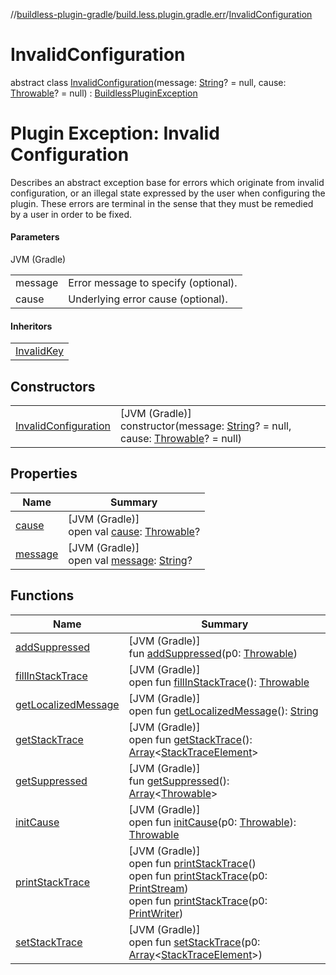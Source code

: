 //[buildless-plugin-gradle](../../../index.md)/[build.less.plugin.gradle.err](../index.md)/[InvalidConfiguration](index.md)

# InvalidConfiguration

abstract class [InvalidConfiguration](index.md)(message: [String](https://kotlinlang.org/api/latest/jvm/stdlib/kotlin/-string/index.html)? = null, cause: [Throwable](https://kotlinlang.org/api/latest/jvm/stdlib/kotlin/-throwable/index.html)? = null) : [BuildlessPluginException](../-buildless-plugin-exception/index.md)

# Plugin Exception: Invalid Configuration

Describes an abstract exception base for errors which originate from invalid configuration, or an illegal state expressed by the user when configuring the plugin. These errors are terminal in the sense that they must be remedied by a user in order to be fixed.

#### Parameters

JVM (Gradle)

| | |
|---|---|
| message | Error message to specify (optional). |
| cause | Underlying error cause (optional). |

#### Inheritors

| |
|---|
| [InvalidKey](../../build.less.plugin.gradle/-api-key/-invalid-key/index.md) |

## Constructors

| | |
|---|---|
| [InvalidConfiguration](-invalid-configuration.md) | [JVM (Gradle)]<br>constructor(message: [String](https://kotlinlang.org/api/latest/jvm/stdlib/kotlin/-string/index.html)? = null, cause: [Throwable](https://kotlinlang.org/api/latest/jvm/stdlib/kotlin/-throwable/index.html)? = null) |

## Properties

| Name | Summary |
|---|---|
| [cause](index.md#-654012527%2FProperties%2F73423754) | [JVM (Gradle)]<br>open val [cause](index.md#-654012527%2FProperties%2F73423754): [Throwable](https://kotlinlang.org/api/latest/jvm/stdlib/kotlin/-throwable/index.html)? |
| [message](index.md#1824300659%2FProperties%2F73423754) | [JVM (Gradle)]<br>open val [message](index.md#1824300659%2FProperties%2F73423754): [String](https://kotlinlang.org/api/latest/jvm/stdlib/kotlin/-string/index.html)? |

## Functions

| Name | Summary |
|---|---|
| [addSuppressed](index.md#282858770%2FFunctions%2F73423754) | [JVM (Gradle)]<br>fun [addSuppressed](index.md#282858770%2FFunctions%2F73423754)(p0: [Throwable](https://kotlinlang.org/api/latest/jvm/stdlib/kotlin/-throwable/index.html)) |
| [fillInStackTrace](index.md#-1102069925%2FFunctions%2F73423754) | [JVM (Gradle)]<br>open fun [fillInStackTrace](index.md#-1102069925%2FFunctions%2F73423754)(): [Throwable](https://kotlinlang.org/api/latest/jvm/stdlib/kotlin/-throwable/index.html) |
| [getLocalizedMessage](index.md#1043865560%2FFunctions%2F73423754) | [JVM (Gradle)]<br>open fun [getLocalizedMessage](index.md#1043865560%2FFunctions%2F73423754)(): [String](https://kotlinlang.org/api/latest/jvm/stdlib/kotlin/-string/index.html) |
| [getStackTrace](index.md#2050903719%2FFunctions%2F73423754) | [JVM (Gradle)]<br>open fun [getStackTrace](index.md#2050903719%2FFunctions%2F73423754)(): [Array](https://kotlinlang.org/api/latest/jvm/stdlib/kotlin/-array/index.html)&lt;[StackTraceElement](https://docs.oracle.com/en/java/javase/11/docs/api/java.base/java/lang/StackTraceElement.html)&gt; |
| [getSuppressed](index.md#672492560%2FFunctions%2F73423754) | [JVM (Gradle)]<br>fun [getSuppressed](index.md#672492560%2FFunctions%2F73423754)(): [Array](https://kotlinlang.org/api/latest/jvm/stdlib/kotlin/-array/index.html)&lt;[Throwable](https://kotlinlang.org/api/latest/jvm/stdlib/kotlin/-throwable/index.html)&gt; |
| [initCause](index.md#-418225042%2FFunctions%2F73423754) | [JVM (Gradle)]<br>open fun [initCause](index.md#-418225042%2FFunctions%2F73423754)(p0: [Throwable](https://kotlinlang.org/api/latest/jvm/stdlib/kotlin/-throwable/index.html)): [Throwable](https://kotlinlang.org/api/latest/jvm/stdlib/kotlin/-throwable/index.html) |
| [printStackTrace](index.md#-1769529168%2FFunctions%2F73423754) | [JVM (Gradle)]<br>open fun [printStackTrace](index.md#-1769529168%2FFunctions%2F73423754)()<br>open fun [printStackTrace](index.md#1841853697%2FFunctions%2F73423754)(p0: [PrintStream](https://docs.oracle.com/en/java/javase/11/docs/api/java.base/java/io/PrintStream.html))<br>open fun [printStackTrace](index.md#1175535278%2FFunctions%2F73423754)(p0: [PrintWriter](https://docs.oracle.com/en/java/javase/11/docs/api/java.base/java/io/PrintWriter.html)) |
| [setStackTrace](index.md#2135801318%2FFunctions%2F73423754) | [JVM (Gradle)]<br>open fun [setStackTrace](index.md#2135801318%2FFunctions%2F73423754)(p0: [Array](https://kotlinlang.org/api/latest/jvm/stdlib/kotlin/-array/index.html)&lt;[StackTraceElement](https://docs.oracle.com/en/java/javase/11/docs/api/java.base/java/lang/StackTraceElement.html)&gt;) |
